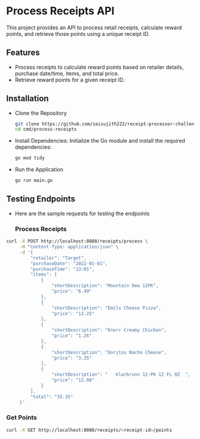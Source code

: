 # Process Receipts API

This project provides an API to process retail receipts, calculate reward points, and retrieve those points using a unique receipt ID.

## Features

- Process receipts to calculate reward points based on retailer details, purchase date/time, items, and total price.
- Retrieve reward points for a given receipt ID.

## Installation

- Clone the Repository
   ```bash
   git clone https://github.com/saisujith222/receipt-processor-challenge.git
   cd cmd/process-receipts
	```
- Install Dependencies: Initialize the Go module and install the required dependencies:
  ```bash
  go mod tidy
  ```

- Run the Application
  ```bash
  go run main.go
  ```

## Testing Endpoints
- Here are the sample requests for testing the endpoints
  ### Process Receipts
```bash
curl -X POST http://localhost:8080/receipts/process \
     -H "Content-Type: application/json" \
     -d '{
         "retailer": "Target",
         "purchaseDate": "2022-01-01",
         "purchaseTime": "13:01",
         "items": [
             {
                 "shortDescription": "Mountain Dew 12PK",
                 "price": "6.49"
             },
             {
                 "shortDescription": "Emils Cheese Pizza",
                 "price": "12.25"
             },
             {
                 "shortDescription": "Knorr Creamy Chicken",
                 "price": "1.26"
             },
             {
                 "shortDescription": "Doritos Nacho Cheese",
                 "price": "3.35"
             },
             {
                 "shortDescription": "   Klarbrunn 12-PK 12 FL OZ  ",
                 "price": "12.00"
             }
         ],
         "total": "35.35"
     }'
```

### Get Points
```bash
curl -X GET http://localhost:8080/receipts/<receipt-id>/points
```

